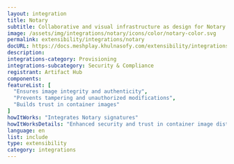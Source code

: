 ```yaml
---
layout: integration
title: Notary
subtitle: Collaborative and visual infrastructure as design for Notary
image: /assets/img/integrations/notary/icons/color/notary-color.svg
permalink: extensibility/integrations/notary
docURL: https://docs.meshplay.khulnasofy.com/extensibility/integrations/notary
description: 
integrations-category: Provisioning
integrations-subcategory: Security & Compliance
registrant: Artifact Hub
components: 
featureList: [
  "Ensures image integrity and authenticity",
  "Prevents tampering and unauthorized modifications",
  "Builds trust in container images"
]
howItWorks: "Integrates Notary signatures"
howItWorksDetails: "Enhanced security and trust in container image distribution in Kubernetes"
language: en
list: include
type: extensibility
category: integrations
---
```

